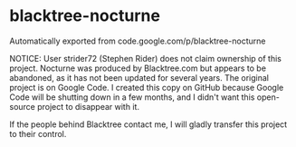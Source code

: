 # blacktree-nocturne
Automatically exported from code.google.com/p/blacktree-nocturne

NOTICE: User strider72 (Stephen Rider) does not claim ownership of this project. Nocturne was produced by Blacktree.com but appears to be abandoned, as it has not been updated for several years. The original project is on Google Code. I created this copy on GitHub because Google Code will be shutting down in a few months, and I didn't want this open-source project to disappear with it.

If the people behind Blacktree contact me, I will gladly transfer this project to their control.
